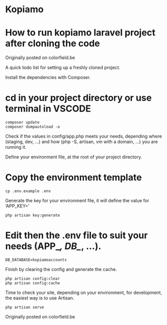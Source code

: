 # Kopiamo 
# How to run kopiamo laravel project after cloning the code

Originally posted on colorfield.be

A quick todo list for setting up a freshly cloned project.

Install the dependencies with Composer.

# cd in your project directory or use terminal in VSCODE
```
composer update
composer dumpautoload -o
```

Check if the values in config/app.php meets your needs, depending where (staging, dev, …) and how (php -S, artisan, vm with a domain, …) you are running it.


Define your environment file, at the root of your project directory.

# Copy the environment template
```
cp .env.example .env
```

Generate the key for your environment file, it will define the value for ‘APP_KEY=’
```
php artisan key:generate
```

# Edit then the .env file to suit your needs (APP_*, DB_*, …).
```
DB_DATABASE=kopiamoaccounts
```


Finish by clearing the config and generate the cache.
```
php artisan config:clear
php artisan config:cache
```

Time to check your site, depending on your environment, for development, the easiest way is to use Artisan.
```
php artisan serve
```
Originally posted on colorfield.be



